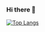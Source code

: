 ### Hi there 👋

<!--
**G05B3/G05B3** is a ✨ _special_ ✨ repository because its `README.md` (this file) appears on your GitHub profile.

Here are some ideas to get you started:

- 🔭 I’m currently working on ...
- 🌱 I’m currently learning ...
- 👯 I’m looking to collaborate on ...
- 🤔 I’m looking for help with ...
- 💬 Ask me about ...
- 📫 How to reach me: ...
- 😄 Pronouns: ...
- ⚡ Fun fact: ...
-->

[![Top Langs](https://github-readme-stats-git-masterrstaa-rickstaa.vercel.app/api/top-langs/?username=G05B3&theme=dracula)](https://github.com/G05B3/github-readme-stats)
